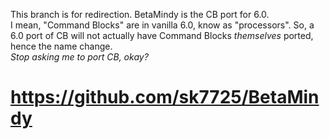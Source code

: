 This branch is for redirection. BetaMindy is the CB port for 6.0.   
I mean, "Command Blocks" are in vanilla 6.0, know as "processors". So, a 6.0 port of CB will not actually have Command Blocks *themselves* ported, hence the name change.   
*Stop asking me to port CB, okay?*   

# https://github.com/sk7725/BetaMindy
